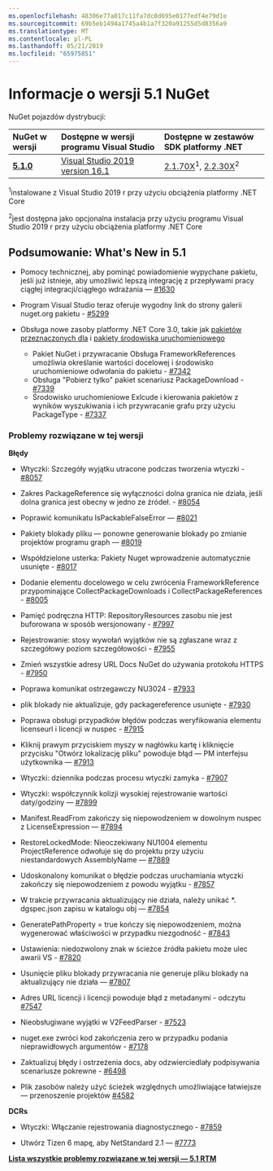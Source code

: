 ```yaml
---
ms.openlocfilehash: 48306e77a017c11fa7dc0d695e0177edf4e79d1e
ms.sourcegitcommit: 69b5eb1494a1745a4b1a7f320a91255d5d8356a9
ms.translationtype: MT
ms.contentlocale: pl-PL
ms.lasthandoff: 05/21/2019
ms.locfileid: "65975851"
---
```

# <a name="nuget-51-release-notes"></a>Informacje o wersji 5.1 NuGet

NuGet pojazdów dystrybucji:

| NuGet w wersji | Dostępne w wersji programu Visual Studio| Dostępne w zestawów SDK platformy .NET|
|:---|:---|:---|
| [**5.1.0**](https://nuget.org/downloads) | [Visual Studio 2019 version 16.1](https://visualstudio.microsoft.com/downloads/) | [2.1.70X](https://dotnet.microsoft.com/download/dotnet-core/2.1)<sup>1</sup>, [2.2.30X](https://dotnet.microsoft.com/download/dotnet-core/2.2)<sup>2</sup> |

<sup>1</sup>instalowane z Visual Studio 2019 r przy użyciu obciążenia platformy .NET Core 

<sup>2</sup>jest dostępna jako opcjonalna instalacja przy użyciu programu Visual Studio 2019 r przy użyciu obciążenia platformy .NET Core

## <a name="summary-whats-new-in-51"></a>Podsumowanie: What's New in 5.1

* Pomocy technicznej, aby pominąć powiadomienie wypychane pakietu, jeśli już istnieje, aby umożliwić lepszą integrację z przepływami pracy ciągłej integracji/ciągłego wdrażania — [#1630](https://github.com/NuGet/Home/issues/1630#issuecomment-483461100)

* Program Visual Studio teraz oferuje wygodny link do strony galerii nuget.org pakietu - [#5299](https://github.com/NuGet/Home/issues/5299#issuecomment-494458510)

* Obsługa nowe zasoby platformy .NET Core 3.0, takie jak [pakietów przeznaczonych dla](https://github.com/dotnet/cli/issues/10006) i [pakiety środowiska uruchomieniowego](https://github.com/dotnet/cli/issues/10007)
  * Pakiet NuGet i przywracanie Obsługa FrameworkReferences umożliwia określanie wartości docelowej i środowisko uruchomieniowe odwołania do pakietu - [#7342](https://github.com/NuGet/Home/issues/7342)
  * Obsługa "Pobierz tylko" pakiet scenariusz PackageDownload - [#7339](https://github.com/NuGet/Home/issues/7339)
  * Środowisko uruchomieniowe Exlcude i kierowania pakietów z wyników wyszukiwania i ich przywracanie grafu przy użyciu PackageType - [#7337](https://github.com/NuGet/Home/issues/7337)

### <a name="issues-fixed-in-this-release"></a>Problemy rozwiązane w tej wersji

**Błędy**

* Wtyczki: Szczegóły wyjątku utracone podczas tworzenia wtyczki - [#8057](https://github.com/NuGet/Home/issues/8057)

* Zakres PackageReference się wyłączności dolna granica nie działa, jeśli dolna granica jest obecny w jedno ze źródeł. - [#8054](https://github.com/NuGet/Home/issues/8054)

* Poprawić komunikatu IsPackableFalseError — [#8021](https://github.com/NuGet/Home/issues/8021)

* Pakiety blokady pliku — ponowne generowanie blokady po zmianie projektów programu graph — [#8019](https://github.com/NuGet/Home/issues/8019)

* Współdzielone usterka: Pakiety Nuget wprowadzenie automatycznie usunięte - [#8017](https://github.com/NuGet/Home/issues/8017)

* Dodanie elementu docelowego w celu zwrócenia FrameworkReference przypominające CollectPackageDownloads i CollectPackageReferences - [#8005](https://github.com/NuGet/Home/issues/8005)

* Pamięć podręczna HTTP:  RepositoryResources zasobu nie jest buforowana w sposób wersjonowany - [#7997](https://github.com/NuGet/Home/issues/7997)

* Rejestrowanie: stosy wywołań wyjątków nie są zgłaszane wraz z szczegółowy poziom szczegółowości - [#7955](https://github.com/NuGet/Home/issues/7955)

* Zmień wszystkie adresy URL Docs NuGet do używania protokołu HTTPS - [#7950](https://github.com/NuGet/Home/issues/7950)

* Poprawa komunikat ostrzegawczy NU3024 - [#7933](https://github.com/NuGet/Home/issues/7933)

* plik blokady nie aktualizuje, gdy packagereference usunięte - [#7930](https://github.com/NuGet/Home/issues/7930)

* Poprawa obsługi przypadków błędów podczas weryfikowania elementu licenseurl i licencji w nuspec - [#7915](https://github.com/NuGet/Home/issues/7915)

* Kliknij prawym przyciskiem myszy w nagłówku kartę i kliknięcie przycisku "Otwórz lokalizację pliku" powoduje błąd — PM interfejsu użytkownika — [#7913](https://github.com/NuGet/Home/issues/7913)

* Wtyczki: dziennika podczas procesu wtyczki zamyka - [#7907](https://github.com/NuGet/Home/issues/7907)

* Wtyczki: współczynnik kolizji wysokiej rejestrowanie wartości daty/godziny — [#7899](https://github.com/NuGet/Home/issues/7899)

* Manifest.ReadFrom zakończy się niepowodzeniem w dowolnym nuspec z LicenseExpression — [#7894](https://github.com/NuGet/Home/issues/7894)

* RestoreLockedMode: Nieoczekiwany NU1004 elementu ProjectReference odwołuje się do projektu przy użyciu niestandardowych AssemblyName — [#7889](https://github.com/NuGet/Home/issues/7889)

* Udoskonalony komunikat o błędzie podczas uruchamiania wtyczki zakończy się niepowodzeniem z powodu wyjątku - [#7857](https://github.com/NuGet/Home/issues/7857)

* W trakcie przywracania aktualizujący nie działa, należy unikać *. dgspec.json zapisu w katalogu obj — [#7854](https://github.com/NuGet/Home/issues/7854)

* GeneratePathProperty = true kończy się niepowodzeniem, można wygenerować właściwości w przypadku niezgodność - [#7843](https://github.com/NuGet/Home/issues/7843)

* Ustawienia: niedozwolony znak w ścieżce źródła pakietu może ulec awarii VS - [#7820](https://github.com/NuGet/Home/issues/7820)

* Usunięcie pliku blokady przywracania nie generuje pliku blokady na aktualizujący nie działa — [#7807](https://github.com/NuGet/Home/issues/7807)

* Adres URL licencji i licencji powoduje błąd z metadanymi - odczytu [#7547](https://github.com/NuGet/Home/issues/7547)

* Nieobsługiwane wyjątki w V2FeedParser - [#7523](https://github.com/NuGet/Home/issues/7523)

* nuget.exe zwróci kod zakończenia zero w przypadku podania nieprawidłowych argumentów - [#7178](https://github.com/NuGet/Home/issues/7178)

* Zaktualizuj błędy i ostrzeżenia docs, aby odzwierciedlały podpisywania scenariusze pokrewne - [#6498](https://github.com/NuGet/Home/issues/6498)

* Plik zasobów należy użyć ścieżek względnych umożliwiające łatwiejsze — przenoszenie projektów [#4582](https://github.com/NuGet/Home/issues/4582)

**DCRs**

* Wtyczki: Włączanie rejestrowania diagnostycznego - [#7859](https://github.com/NuGet/Home/issues/7859)

* Utwórz Tizen 6 mapę, aby NetStandard 2.1 — [#7773](https://github.com/NuGet/Home/issues/7773)

**[Lista wszystkie problemy rozwiązane w tej wersji — 5.1 RTM](https://github.com/nuget/home/issues?q=is%3Aissue+is%3Aclosed+milestone%3A%225.1")**
